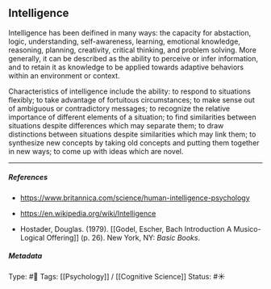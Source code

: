 ## Intelligence  # 

Intelligence has been deifined in many ways: the capacity for abstaction, logic, understanding, self-awareness, learning, emotional knowledge, reasoning, planning, creativity, critical thinking, and problem solving. More generally, it can be described as the ability to perceive or infer information, and to retain it as knowledge to be applied towards adaptive behaviors within an environment or context.

Characteristics of intelligence include the ability: to respond to situations flexibly; to take advantage of fortuitous circumstances; to make sense out of ambiguous or contradictory messages; to recognize the relative importance of different elements of a situation; to find similarities between situations despite differences which may separate them; to draw distinctions between situations despite similarities which may link them; to synthesize new concepts by taking old concepts and putting them together in new ways; to come up with ideas which are novel.

___

##### References

- https://www.britannica.com/science/human-intelligence-psychology

- https://en.wikipedia.org/wiki/Intelligence

- Hostader, Douglas. (1979). [[Godel, Escher, Bach Introduction A Musico-Logical Offering]] (p. 26). New York, NY: _Basic Books_.

##### Metadata

Type: #🔴 
Tags: [[Psychology]] / [[Cognitive Science]]
Status: #☀️ 